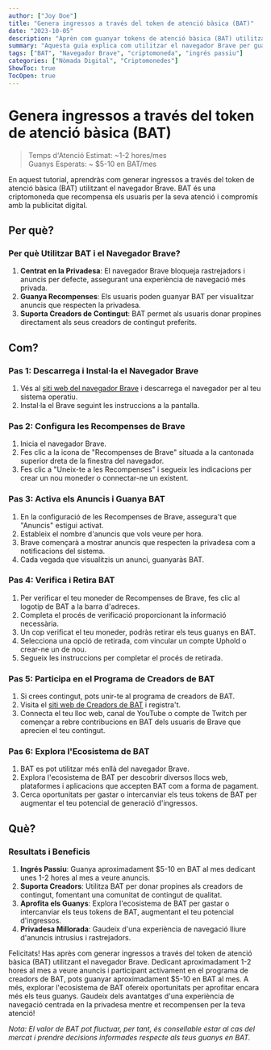 ```yaml
---
author: ["Joy Doe"]
title: "Genera ingressos a través del token de atenció bàsica (BAT)"
date: "2023-10-05"
description: "Aprèn com guanyar tokens de atenció bàsica (BAT) utilitzant el navegador Brave mitjançant la visualització d'anuncis i participant en el programa de creadors de BAT."
summary: "Aquesta guia explica com utilitzar el navegador Brave per guanyar tokens de atenció bàsica (BAT) mitjançant la visualització d'anuncis i participant en el programa de creadors de BAT. Ideal per a aquells que busquen generar un petit ingrés passiu."
tags: ["BAT", "Navegador Brave", "criptomoneda", "ingrés passiu"]
categories: ["Nòmada Digital", "Criptomonedes"]
ShowToc: true
TocOpen: true
---
```


# Genera ingressos a través del token de atenció bàsica (BAT)
> Temps d'Atenció Estimat: ~1-2 hores/mes  
> Guanys Esperats: ~ $5-10 en BAT/mes

En aquest tutorial, aprendràs com generar ingressos a través del token de atenció bàsica (BAT) utilitzant el navegador Brave. BAT és una criptomoneda que recompensa els usuaris per la seva atenció i compromís amb la publicitat digital.

## Per què?

### Per què Utilitzar BAT i el Navegador Brave?
1. **Centrat en la Privadesa**: El navegador Brave bloqueja rastrejadors i anuncis per defecte, assegurant una experiència de navegació més privada.
2. **Guanya Recompenses**: Els usuaris poden guanyar BAT per visualitzar anuncis que respecten la privadesa.
3. **Suporta Creadors de Contingut**: BAT permet als usuaris donar propines directament als seus creadors de contingut preferits.

## Com?

### Pas 1: Descarrega i Instal·la el Navegador Brave
1. Vés al [siti web del navegador Brave](https://brave.com/) i descarrega el navegador per al teu sistema operatiu.
2. Instal·la el Brave seguint les instruccions a la pantalla.

### Pas 2: Configura les Recompenses de Brave
1. Inicia el navegador Brave.
2. Fes clic a la icona de "Recompenses de Brave" situada a la cantonada superior dreta de la finestra del navegador.
3. Fes clic a "Uneix-te a les Recompenses" i segueix les indicacions per crear un nou moneder o connectar-ne un existent.

### Pas 3: Activa els Anuncis i Guanya BAT
1. En la configuració de les Recompenses de Brave, assegura't que "Anuncis" estigui activat.
2. Estableix el nombre d'anuncis que vols veure per hora.
3. Brave començarà a mostrar anuncis que respecten la privadesa com a notificacions del sistema.
4. Cada vegada que visualitzis un anunci, guanyaràs BAT.

### Pas 4: Verifica i Retira BAT
1. Per verificar el teu moneder de Recompenses de Brave, fes clic al logotip de BAT a la barra d'adreces.
2. Completa el procés de verificació proporcionant la informació necessària.
3. Un cop verificat el teu moneder, podràs retirar els teus guanys en BAT.
4. Selecciona una opció de retirada, com vincular un compte Uphold o crear-ne un de nou.
5. Segueix les instruccions per completar el procés de retirada.

### Pas 5: Participa en el Programa de Creadors de BAT
1. Si crees contingut, pots unir-te al programa de creadors de BAT.
2. Visita el [siti web de Creadors de BAT](https://creators.brave.com/) i registra't.
3. Connecta el teu lloc web, canal de YouTube o compte de Twitch per començar a rebre contribucions en BAT dels usuaris de Brave que aprecien el teu contingut.

### Pas 6: Explora l'Ecosistema de BAT
1. BAT es pot utilitzar més enllà del navegador Brave.
2. Explora l'ecosistema de BAT per descobrir diversos llocs web, plataformes i aplicacions que accepten BAT com a forma de pagament.
3. Cerca oportunitats per gastar o intercanviar els teus tokens de BAT per augmentar el teu potencial de generació d'ingressos.

## Què?

### Resultats i Beneficis
1. **Ingrés Passiu**: Guanya aproximadament $5-10 en BAT al mes dedicant unes 1-2 hores al mes a veure anuncis.
2. **Suporta Creadors**: Utilitza BAT per donar propines als creadors de contingut, fomentant una comunitat de contingut de qualitat.
3. **Aprofita els Guanys**: Explora l'ecosistema de BAT per gastar o intercanviar els teus tokens de BAT, augmentant el teu potencial d'ingressos.
4. **Privadesa Millorada**: Gaudeix d'una experiència de navegació lliure d'anuncis intrusius i rastrejadors.

Felicitats! Has après com generar ingressos a través del token de atenció bàsica (BAT) utilitzant el navegador Brave. Dedicant aproximadament 1-2 hores al mes a veure anuncis i participant activament en el programa de creadors de BAT, pots guanyar aproximadament $5-10 en BAT al mes. A més, explorar l'ecosistema de BAT ofereix oportunitats per aprofitar encara més els teus guanys. Gaudeix dels avantatges d'una experiència de navegació centrada en la privadesa mentre et recompensen per la teva atenció!

*Nota: El valor de BAT pot fluctuar, per tant, és consellable estar al cas del mercat i prendre decisions informades respecte als teus guanys en BAT.*